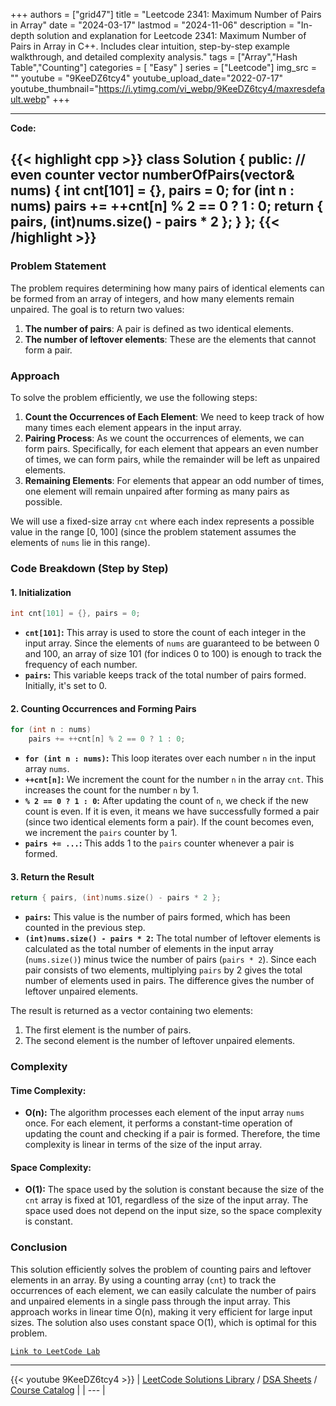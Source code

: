 
+++
authors = ["grid47"]
title = "Leetcode 2341: Maximum Number of Pairs in Array"
date = "2024-03-17"
lastmod = "2024-11-06"
description = "In-depth solution and explanation for Leetcode 2341: Maximum Number of Pairs in Array in C++. Includes clear intuition, step-by-step example walkthrough, and detailed complexity analysis."
tags = ["Array","Hash Table","Counting"]
categories = [
    "Easy"
]
series = ["Leetcode"]
img_src = ""
youtube = "9KeeDZ6tcy4"
youtube_upload_date="2022-07-17"
youtube_thumbnail="https://i.ytimg.com/vi_webp/9KeeDZ6tcy4/maxresdefault.webp"
+++



---
**Code:**

{{< highlight cpp >}}
class Solution {
public:
  // even counter
  vector<int> numberOfPairs(vector<int>& nums) {
      int cnt[101] = {}, pairs = 0;
      for (int n : nums)
          pairs += ++cnt[n] % 2 == 0 ? 1 : 0;
      return { pairs, (int)nums.size() - pairs * 2 };
  }
};
{{< /highlight >}}
---

### Problem Statement

The problem requires determining how many pairs of identical elements can be formed from an array of integers, and how many elements remain unpaired. The goal is to return two values:
1. **The number of pairs**: A pair is defined as two identical elements.
2. **The number of leftover elements**: These are the elements that cannot form a pair.

### Approach

To solve the problem efficiently, we use the following steps:
1. **Count the Occurrences of Each Element**: We need to keep track of how many times each element appears in the input array.
2. **Pairing Process**: As we count the occurrences of elements, we can form pairs. Specifically, for each element that appears an even number of times, we can form pairs, while the remainder will be left as unpaired elements.
3. **Remaining Elements**: For elements that appear an odd number of times, one element will remain unpaired after forming as many pairs as possible.

We will use a fixed-size array `cnt` where each index represents a possible value in the range [0, 100] (since the problem statement assumes the elements of `nums` lie in this range).

### Code Breakdown (Step by Step)

#### 1. **Initialization**
```cpp
int cnt[101] = {}, pairs = 0;
```
- **`cnt[101]`:** This array is used to store the count of each integer in the input array. Since the elements of `nums` are guaranteed to be between 0 and 100, an array of size 101 (for indices 0 to 100) is enough to track the frequency of each number.
- **`pairs`:** This variable keeps track of the total number of pairs formed. Initially, it's set to 0.

#### 2. **Counting Occurrences and Forming Pairs**
```cpp
for (int n : nums)
    pairs += ++cnt[n] % 2 == 0 ? 1 : 0;
```
- **`for (int n : nums)`:** This loop iterates over each number `n` in the input array `nums`.
- **`++cnt[n]`:** We increment the count for the number `n` in the array `cnt`. This increases the count for the number `n` by 1.
- **`% 2 == 0 ? 1 : 0`:** After updating the count of `n`, we check if the new count is even. If it is even, it means we have successfully formed a pair (since two identical elements form a pair). If the count becomes even, we increment the `pairs` counter by 1.
- **`pairs += ...`:** This adds 1 to the `pairs` counter whenever a pair is formed.

#### 3. **Return the Result**
```cpp
return { pairs, (int)nums.size() - pairs * 2 };
```
- **`pairs`:** This value is the number of pairs formed, which has been counted in the previous step.
- **`(int)nums.size() - pairs * 2`:** The total number of leftover elements is calculated as the total number of elements in the input array (`nums.size()`) minus twice the number of pairs (`pairs * 2`). Since each pair consists of two elements, multiplying `pairs` by 2 gives the total number of elements used in pairs. The difference gives the number of leftover unpaired elements.

The result is returned as a vector containing two elements:
1. The first element is the number of pairs.
2. The second element is the number of leftover unpaired elements.

### Complexity

#### Time Complexity:
- **O(n):** The algorithm processes each element of the input array `nums` once. For each element, it performs a constant-time operation of updating the count and checking if a pair is formed. Therefore, the time complexity is linear in terms of the size of the input array.

#### Space Complexity:
- **O(1):** The space used by the solution is constant because the size of the `cnt` array is fixed at 101, regardless of the size of the input array. The space used does not depend on the input size, so the space complexity is constant.

### Conclusion

This solution efficiently solves the problem of counting pairs and leftover elements in an array. By using a counting array (`cnt`) to track the occurrences of each element, we can easily calculate the number of pairs and unpaired elements in a single pass through the input array. This approach works in linear time O(n), making it very efficient for large input sizes. The solution also uses constant space O(1), which is optimal for this problem.

[`Link to LeetCode Lab`](https://leetcode.com/problems/maximum-number-of-pairs-in-array/description/)

---
{{< youtube 9KeeDZ6tcy4 >}}
| [LeetCode Solutions Library](https://grid47.xyz/leetcode/) / [DSA Sheets](https://grid47.xyz/sheets/) / [Course Catalog](https://grid47.xyz/courses/) |
| --- |
